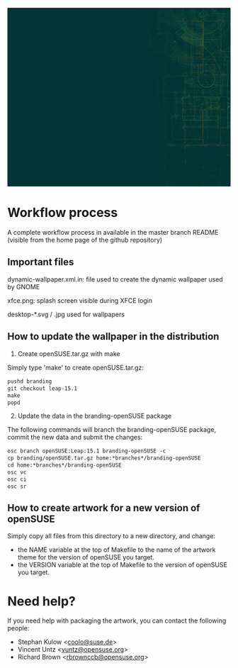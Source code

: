 ![Wallpaper](/raw-theme-drop/desktop-1280x1024.jpg)

# Workflow process

A complete workflow process in available in the master branch README
(visible from the home page of the github repository)

## Important files

dynamic-wallpaper.xml.in: file used to create the dynamic wallpaper used by GNOME

xfce.png: splash screen visible during XFCE login

desktop-\*.svg / .jpg used for wallpapers

## How to update the wallpaper in the distribution

1. Create openSUSE.tar.gz with make

Simply type 'make' to create openSUSE.tar.gz:

```
pushd branding
git checkout leap-15.1
make
popd
```

2. Update the data in the branding-openSUSE package

The following commands will branch the branding-openSUSE package, commit the new data and submit the changes:

```
osc branch openSUSE:Leap:15.1 branding-openSUSE -c
cp branding/openSUSE.tar.gz home:*branches*/branding-openSUSE
cd home:*branches*/branding-openSUSE
osc vc
osc ci
osc sr
```

## How to create artwork for a new version of openSUSE

Simply copy all files from this directory to a new directory, and change:

- the NAME variable at the top of Makefile to the name of the artwork theme for the version of openSUSE you target.
- the VERSION variable at the top of Makefile to the version of openSUSE you target.


# Need help?

If you need help with packaging the artwork, you can contact the following
people:

- Stephan Kulow <[coolo@suse.de](mailto:coolo@suse.de)>
- Vincent Untz <[vuntz@opensuse.org](mailto:vuntz@opensuse.org)>
- Richard Brown <[rbrownccb@opensuse.org](mailto:rbrownccb@opensuse.org)>
